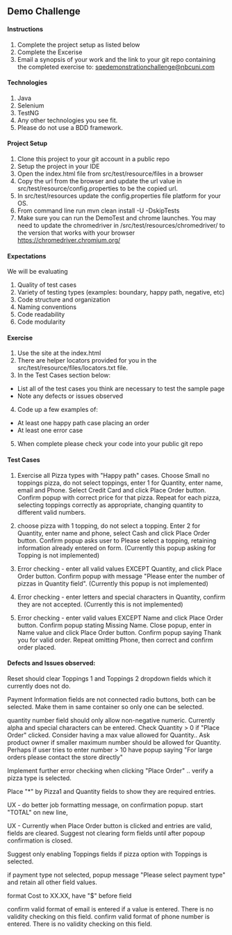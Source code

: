 ## Demo Challenge

#### Instructions
1. Complete the project setup as listed below
2. Complete the Excerise
3. Email a synopsis of your work and the link to your git repo containing the completed exercise to: sqedemonstrationchallenge@nbcuni.com

#### Technologies
1. Java
2. Selenium
3. TestNG
4. Any other technologies you see fit.
5. Please do not use a BDD framework.

#### Project Setup
1. Clone this project to your git account in a public repo
2. Setup the project in your IDE
3. Open the index.html file from src/test/resource/files in a browser
4. Copy the url from the browser and update the url value in src/test/resource/config.properties to be the copied url.
5. In src/test/resources update the config.properties file platform for your OS.
6. From command line run mvn clean install -U -DskipTests
7. Make sure you can run the DemoTest and chrome launches.  You may need to update the chromedriver in /src/test/resources/chromedriver/ to the version that works with your browser
   https://chromedriver.chromium.org/

#### Expectations
We will be evaluating
1. Quality of test cases
2. Variety  of testing types (examples: boundary, happy path, negative, etc)
3. Code structure and organization
4. Naming conventions
5. Code readability
6. Code modularity

#### Exercise
1. Use the site at the index.html
2. There are helper locators provided for you in the src/test/resource/files/locators.txt file.
3. In the Test Cases section below:
  - List all of the test cases you think are necessary to test the sample page
  - Note any defects or issues observed
4. Code up a few examples of:
  - At least one happy path case placing an order
  - At least one error case
5. When complete please check your code into your public git repo

#### Test Cases

 1. Exercise all Pizza types with "Happy path" cases. 
Choose Small no toppings pizza, do not select toppings, enter 1 for Quantity, enter name, email and Phone. Select Credit Card and click Place Order button.
Confirm popup with correct price for that pizza.  Repeat for each pizza, selecting toppings correctly as appropriate, changing quantity to different valid numbers.

2. choose pizza with 1 topping, do not select a topping. Enter 2 for Quantity, enter name and phone, select Cash and click Place Order button.
Confirm popup asks user to Please select a topping, retaining information already entered on form.  (Currently this popup asking for Topping is not implemented)

3. Error checking - enter all valid values EXCEPT Quantity, and click Place Order button.
Confirm popup with message "Please enter the number of pizzas in Quantity field".   (Currently this popup is not implemented)

4. Error checking - enter  letters and special characters in Quantity, confirm they are not accepted. (Currently this is not implemented)

5. Error checking - enter valid values EXCEPT Name and click Place Order button. Confirm popup stating Missing Name. 
Close popup, enter in Name value and click Place Order button. Confirm popup saying Thank you for valid order.
Repeat omitting Phone, then correct and confirm order placed.

#### Defects and Issues observed:
Reset should clear Toppings 1 and Toppings 2 dropdown fields which it currently does not do.

Payment Information fields are not connected radio buttons, both can be selected. Make them in same container so only one can be selected.

quantity number field should only allow non-negative numeric.  Currently alpha and special characters can be entered.
Check Quantity > 0 if "Place Order" clicked.
Consider having a max value allowed for Quantity.. 
Ask product owner if smaller maximum number should be allowed for Quantity. Perhaps if user tries to enter number > 10 have popup saying "For large orders please contact the store directly"

Implement further error checking when clicking "Place Order" .. verify a pizza type is selected.

Place "*" by Pizza1 and Quantity fields to show they are required entries.

UX - do better job formatting message, on confirmation popup. start "TOTAL" on new line,

UX - Currently when Place Order button is clicked and entries are valid, fields are cleared. Suggest not clearing form fields until after popoup confirmation is closed.

Suggest only enabling Toppings fields if pizza option with Toppings is selected.

if payment type not selected, popup message "Please select payment type" and retain all other field values.

format Cost to XX.XX, have "$" before field 

confirm valid format of email is entered if a value is entered. There is no validity checking on this field.
confirm valid format of phone number is entered. There is no validity checking on this field.

